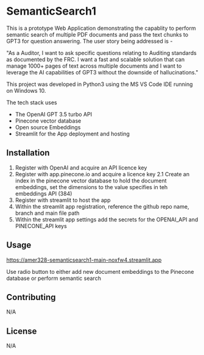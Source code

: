# SemanticSearch1

This is a prototype Web Application demonstrating the capablity to perform semantic search of multiple PDF documents and pass the text chunks to GPT3 for question answering.
The user story being addressed is - 

"As a Auditor, I want to ask specific questions relating to Auditing standards as documented by the FRC. I want a fast and scalable solution that can manage 1000+
pages of text across multiple documents and I want to leverage the AI capabilities of GPT3 without the downside of hallucinations."

This project was developed in Python3 using the MS VS Code IDE running on Windows 10.

The tech stack uses
- The OpenAI GPT 3.5 turbo API
- Pinecone vector database
- Open source Embeddings 
- Streamlit for the App deployment and hosting

## Installation

1. Register with OpenAI and acquire an API licence key
2. Register with app.pinecone.io and acquire a licence key
2.1 Create an index in the pinecone vector database to hold the document embeddings, set the dimensions to the value specifies in teh embeddings API (384)
3. Register with streamlit to host the app
4. Within the streamlit app registration, reference the github repo name, branch and main file path
5. Within the streamlit app settings add the secrets for the OPENAI_API and PINECONE_API keys

## Usage

https://amer328-semanticsearch1-main-noxfw4.streamlit.app

Use radio button to either add new document embeddings to the Pinecone database or perform semantic search


## Contributing

N/A

## License

N/A
